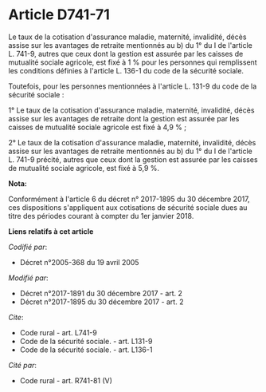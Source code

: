 # Article D741-71

Le taux de la cotisation d'assurance maladie, maternité, invalidité, décès assise sur les avantages de retraite mentionnés au
b) du 1° du I de l'article L. 741-9, autres que ceux dont la gestion est assurée par les caisses de mutualité sociale
agricole, est fixé à 1 % pour les personnes qui remplissent les conditions définies à l'article L. 136-1 du code de la
sécurité sociale.

Toutefois, pour les personnes mentionnées à l'article L. 131-9 du code de la sécurité sociale :

1° Le taux de la cotisation d'assurance maladie, maternité, invalidité, décès assise sur les avantages de retraite dont la
gestion est assurée par les caisses de mutualité sociale agricole est fixé à 4,9 % ;

2° Le taux de la cotisation d'assurance maladie, maternité, invalidité, décès assise sur les avantages de retraite mentionnés
au b) du 1° du I de l'article L. 741-9 précité, autres que ceux dont la gestion est assurée par les caisses de mutualité
sociale agricole, est fixé à 5,9 %.

**Nota:**

Conformément à l'article 6 du décret n° 2017-1895 du 30 décembre 2017, ces dispositions s'appliquent aux cotisations de
sécurité sociale dues au titre des périodes courant à compter du 1er janvier 2018.

**Liens relatifs à cet article**

_Codifié par_:

  - Décret n°2005-368 du 19 avril 2005

_Modifié par_:

  - Décret n°2017-1891 du 30 décembre 2017 - art. 2
  - Décret n°2017-1895 du 30 décembre 2017 - art. 2

_Cite_:

  - Code rural - art. L741-9
  - Code de la sécurité sociale. - art. L131-9
  - Code de la sécurité sociale. - art. L136-1

_Cité par_:

  - Code rural - art. R741-81 (V)
